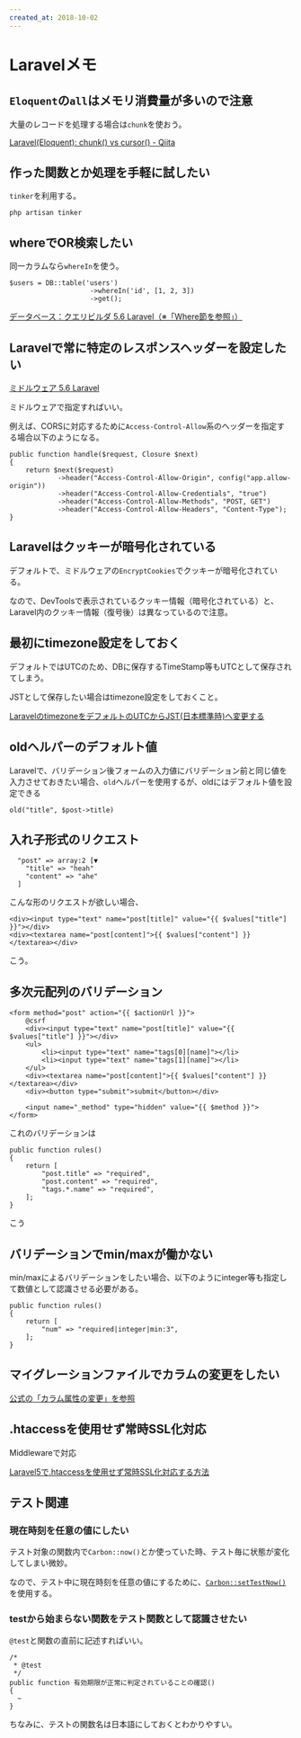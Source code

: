 ```yaml
---
created_at: 2018-10-02
---
```


# Laravelメモ



## `Eloquent`の`all`はメモリ消費量が多いので注意

大量のレコードを処理する場合は`chunk`を使おう。

[Laravel(Eloquent): chunk() vs cursor() - Qiita](https://qiita.com/ryo511/items/ebcd1c1b2ad5addc5c9d)


## 作った関数とか処理を手軽に試したい

`tinker`を利用する。

```
php artisan tinker
```

## whereでOR検索したい

同一カラムなら`whereIn`を使う。

```
$users = DB::table('users')
                    ->whereIn('id', [1, 2, 3])
                    ->get();
```

[データベース：クエリビルダ 5.6 Laravel（※「Where節を参照」）](https://readouble.com/laravel/5.6/ja/queries.html)


## Laravelで常に特定のレスポンスヘッダーを設定したい

[ミドルウェア 5.6 Laravel](https://readouble.com/laravel/5.6/ja/middleware.html)

ミドルウェアで指定すればいい。

例えば、CORSに対応するために`Access-Control-Allow`系のヘッダーを指定する場合以下のようになる。

```
public function handle($request, Closure $next)
{
    return $next($request)
            ->header("Access-Control-Allow-Origin", config("app.allow-origin"))
            ->header("Access-Control-Allow-Credentials", "true")
            ->header("Access-Control-Allow-Methods", "POST, GET")
            ->header("Access-Control-Allow-Headers", "Content-Type");
}
```



## Laravelはクッキーが暗号化されている

デフォルトで、ミドルウェアの`EncryptCookies`でクッキーが暗号化されている。

なので、DevToolsで表示されているクッキー情報（暗号化されている）と、Laravel内のクッキー情報（復号後）は異なっているので注意。



## 最初にtimezone設定をしておく

デフォルトではUTCのため、DBに保存するTimeStamp等もUTCとして保存されてしまう。

JSTとして保存したい場合はtimezone設定をしておくこと。

[LaravelのtimezoneをデフォルトのUTCからJST(日本標準時)へ変更する](https://qiita.com/pinkumohikan/items/2e9cefb85d75a8622d99)



## oldヘルパーのデフォルト値

Laravelで、バリデーション後フォームの入力値にバリデーション前と同じ値を入力させておきたい場合、`old`ヘルパーを使用するが、oldにはデフォルト値を設定できる

```
old("title", $post->title)
```

## 入れ子形式のリクエスト

```
  "post" => array:2 [▼
    "title" => "heah"
    "content" => "ahe"
  ]
```

こんな形のリクエストが欲しい場合、

```
<div><input type="text" name="post[title]" value="{{ $values["title"] }}"></div>
<div><textarea name="post[content]">{{ $values["content"] }}</textarea></div>
```

こう。



## 多次元配列のバリデーション

```
<form method="post" action="{{ $actionUrl }}">
    @csrf
    <div><input type="text" name="post[title]" value="{{ $values["title"] }}"></div>
    <ul>
        <li><input type="text" name="tags[0][name]"></li>
        <li><input type="text" name="tags[1][name]"></li>
    </ul>
    <div><textarea name="post[content]">{{ $values["content"] }}</textarea></div>
    <div><button type="submit">submit</button></div>

    <input name="_method" type="hidden" value="{{ $method }}">
</form>
```

これのバリデーションは

```
public function rules()
{
    return [
        "post.title" => "required",
        "post.content" => "required",
        "tags.*.name" => "required",
    ];
}
```

こう



## バリデーションでmin/maxが働かない

min/maxによるバリデーションをしたい場合、以下のようにinteger等も指定して数値として認識させる必要がある。

```
public function rules()
{
    return [
        "num" => "required|integer|min:3",
    ];
}
```


## マイグレーションファイルでカラムの変更をしたい

[公式の「カラム属性の変更」を参照](https://readouble.com/laravel/5.6/ja/migrations.html)



## .htaccessを使用せず常時SSL化対応

Middlewareで対応

[Laravel5で.htaccessを使用せず常時SSL化対応する方法](https://qiita.com/qwe001/items/7cd0bcb149b5b5cc0fd7)



## テスト関連

### 現在時刻を任意の値にしたい

テスト対象の関数内で`Carbon::now()`とか使っていた時、テスト毎に状態が変化してしまい微妙。

なので、テスト中に現在時刻を任意の値にするために、[`Carbon::setTestNow()`](https://carbon.nesbot.com/docs/#api-testing)を使用する。


### testから始まらない関数をテスト関数として認識させたい

`@test`と関数の直前に記述すればいい。

```
/*
 * @test
 */
public function 有効期限が正常に判定されていることの確認()
{
  ~
}
```

ちなみに、テストの関数名は日本語にしておくとわかりやすい。
